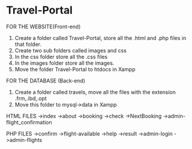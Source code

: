 # Travel-Portal
FOR THE WEBSITE(Front-end)
1. Create a folder called Travel-Portal, store all the .html and .php files in that folder.
2. Create two sub folders called images and css
3. In the css folder store all the .css files
4. In the images folder store all the images.
5. Move the folder Travel-Portal to htdocs in Xampp

FOR THE DATABASE (Back-end)
1. Create a folder called travels, move all the files with the extension .frm,.ibd,.opt
2. Move this folder to mysql->data in Xampp 

HTML FILES
->index
->about
->booking
->check
->NextBooking
->admin-flight_confirmation

PHP FILES
->confirm
->flight-available
->help
->result
->admin-login
->admin-flights
